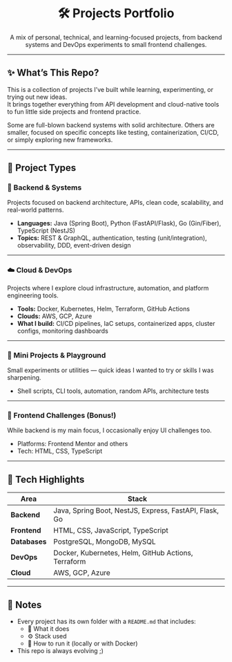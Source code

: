 <h1 align="center">🛠️ Projects Portfolio</h1>

<p align="center">
  A mix of personal, technical, and learning-focused projects, from backend systems and DevOps experiments to small frontend challenges.
</p>

---

## ✨ What’s This Repo?

This is a collection of projects I’ve built while learning, experimenting, or trying out new ideas.  
It brings together everything from API development and cloud-native tools to fun little side projects and frontend practice.

Some are full-blown backend systems with solid architecture. Others are smaller, focused on specific concepts like testing, containerization, CI/CD, or simply exploring new frameworks.

---

## 📁 Project Types

### 🧠 Backend & Systems

Projects focused on backend architecture, APIs, clean code, scalability, and real-world patterns.

- **Languages:** Java (Spring Boot), Python (FastAPI/Flask), Go (Gin/Fiber), TypeScript (NestJS)
- **Topics:** REST & GraphQL, authentication, testing (unit/integration), observability, DDD, event-driven design

---

### ☁️ Cloud & DevOps

Projects where I explore cloud infrastructure, automation, and platform engineering tools.

- **Tools:** Docker, Kubernetes, Helm, Terraform, GitHub Actions
- **Clouds:** AWS, GCP, Azure
- **What I build:** CI/CD pipelines, IaC setups, containerized apps, cluster configs, monitoring dashboards

---

### 🧪 Mini Projects & Playground

Small experiments or utilities — quick ideas I wanted to try or skills I was sharpening.

- Shell scripts, CLI tools, automation, random APIs, architecture tests

---

### 🎨 Frontend Challenges (Bonus!)

While backend is my main focus, I occasionally enjoy UI challenges too.

- Platforms: Frontend Mentor and others
- Tech: HTML, CSS, TypeScript

---

## 🧰 Tech Highlights

| Area        | Stack                                                                 |
|-------------|------------------------------------------------------------------------|
| **Backend** | Java, Spring Boot, NestJS, Express, FastAPI, Flask, Go                |
| **Frontend**| HTML, CSS, JavaScript, TypeScript                                     |
| **Databases**| PostgreSQL, MongoDB, MySQL                                           |
| **DevOps**  | Docker, Kubernetes, Helm, GitHub Actions, Terraform                   |
| **Cloud**   | AWS, GCP, Azure                                                       |

---

## 📌 Notes

- Every project has its own folder with a `README.md` that includes:
  - 📄 What it does  
  - ⚙️ Stack used  
  - 🚀 How to run it (locally or with Docker)
- This repo is always evolving ;)
